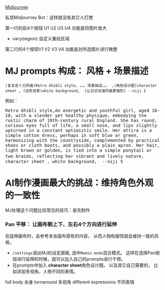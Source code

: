 <style>
    pre {
    white-space: pre-wrap;
    word-wrap: break-word;
    }
</style>

[Midjourney](https://www.midjourney.com/)

私信Midjourney Bot：这样就没有其它人打搅

第一行的前4个按钮 U1 U2 U3 U4 功能是将图片放大
- vary(region) 自定义重绘区域

第二行的4个按钮V1 V2 V3 V4 功能是对所选图片进行微整

# MJ prompts 构成： 风格 + 场景描述 
```prompts
(复古吉卜力风格)Retro Ghibli style, 。。。场景描述。。。 ,(角色设计图)character sheet , (白色背景)white background,  (让日式动漫风格更强烈) --niji 5
```
例如：


<pre>
Retro Ghibli style,An energetic and youthful girl, aged 16-18, with a slender yet healthy physique, embodying the rustic charm of 19th-century rural England. She has round, curious eyes full of life, a small nose, and lips slightly upturned in a constant optimistic smile. Her attire is a simple cotton dress, perhaps in soft blue or green, harmonizing with the countryside, complemented by practical shoes or cloth boots, and possibly a plain apron. Her hair, light brown or golden, is tied into a simple ponytail or two braids, reflecting her vibrant and lively nature，character sheet , white background,  --niji 5
</pre>

# AI制作漫画最大的挑战：维持角色外观的一致性

MJ处理这个问题比较常见的技巧：是先制作 


### Pan 平移： 让画布朝上下、左右4个方向进行延伸
在延伸画布时，会参考本张画布原有的内容， 从而人物和服饰就会维持一致的风格。

- `/settings`调出MJ的设定面板, 选中`Remix mode`混合模式。  这样在选择Pan按钮进行延伸的时候，就可以加入自己的prompts进行干预。
- 在prompts中加入 **character sheet**角色设计图。 以及其它自己需要的， 比如添加多视角，人物不同的表情。





full body 全身
turnaround 多视角
different expressions 不同表情